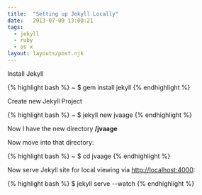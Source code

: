 ```yaml
---
title:  "Setting up Jekyll Locally"
date:   2013-07-09 13:00:21
tags:
  - jekyll
  - ruby
  - os x
layout: layouts/post.njk
---
```



Install Jekyll

{% highlight bash %}
~ $ gem install jekyll
{% endhighlight %}


Create new Jekyll Project

{% highlight bash %}
~ $ jekyll new jvaage
{% endhighlight %}

Now I have the new directory **/jvaage**

Now move into that directory:

{% highlight bash %}
~ $ cd jvaage
{% endhighlight %}

Now serve Jekyll site for local viewing via [http://localhost:4000](http://localhost:4000):

{% highlight bash %}
$ jekyll serve --watch
{% endhighlight %}
